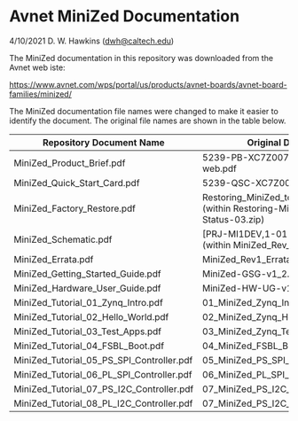 # Avnet MiniZed Documentation

4/10/2021 D. W. Hawkins (dwh@caltech.edu)

The MiniZed documentation in this repository was downloaded from the Avnet web iste:

https://www.avnet.com/wps/portal/us/products/avnet-boards/avnet-board-families/minized/

The MiniZed documentation file names were changed to make it easier to identify the document. The original file names are shown in the table below.

Repository Document Name                  | Original Document Name
------------------------------------------|------------------------
MiniZed_Product_Brief.pdf                 | 5239-PB-XC7Z007S-1CLG225C-v12-web.pdf
MiniZed_Quick_Start_Card.pdf              | 5239-QSC-XC7Z007S-1CLG225C-V7a.pdf
MiniZed_Factory_Restore.pdf               | Restoring_MiniZed_to_Factory_Status_03.pdf (within Restoring-MiniZed-to-Factory-Status-03.zip)
MiniZed_Schematic.pdf                     | [PRJ-MI1DEV,1-01-04]_Schematic Prints.pdf (within MiniZed_Rev_1_Schematic.zip)
MiniZed_Errata.pdf                        | MiniZed_Rev1_Errata_v1_0.pdf
MiniZed_Getting_Started_Guide.pdf         | MiniZed-GSG-v1_2.pdf
MiniZed_Hardware_User_Guide.pdf           | MiniZed-HW-UG-v1-0-V2.pdf
MiniZed_Tutorial_01_Zynq_Intro.pdf        | 01_MiniZed_Zynq_Intro_2018_1_01.pdf
MiniZed_Tutorial_02_Hello_World.pdf       | 02_MiniZed_Zynq_Hello_World_2018_1_01.pdf
MiniZed_Tutorial_03_Test_Apps.pdf         | 03_MiniZed_Zynq_TestApps_2018_1_01.pdf
MiniZed_Tutorial_04_FSBL_Boot.pdf         | 04_MiniZed_FSBL_Boot_2018_1_01.pdf
MiniZed_Tutorial_05_PS_SPI_Controller.pdf | 05_MiniZed_PS_SPI_Controller_2018_1_01.pdf
MiniZed_Tutorial_06_PL_SPI_Controller.pdf | 06_MiniZed_PL_SPI_Controller_2018_1_01.pdf
MiniZed_Tutorial_07_PS_I2C_Controller.pdf | 07_MiniZed_PS_I2C_Controller_2018_1_01.pdf
MiniZed_Tutorial_08_PL_I2C_Controller.pdf | 07_MiniZed_PS_I2C_Controller_2018_1_01.pdf





